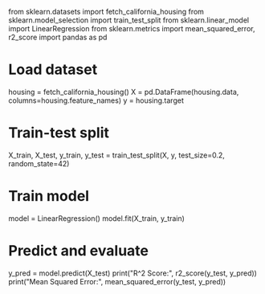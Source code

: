 from sklearn.datasets import fetch_california_housing
from sklearn.model_selection import train_test_split
from sklearn.linear_model import LinearRegression
from sklearn.metrics import mean_squared_error, r2_score
import pandas as pd

# Load dataset
housing = fetch_california_housing()
X = pd.DataFrame(housing.data, columns=housing.feature_names)
y = housing.target

# Train-test split
X_train, X_test, y_train, y_test = train_test_split(X, y, test_size=0.2, random_state=42)

# Train model
model = LinearRegression()
model.fit(X_train, y_train)

# Predict and evaluate
y_pred = model.predict(X_test) 
print("R^2 Score:", r2_score(y_test, y_pred))
print("Mean Squared Error:", mean_squared_error(y_test, y_pred))
